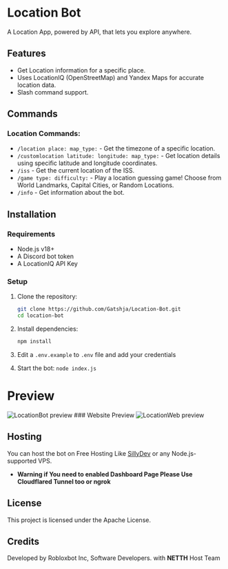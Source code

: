 # Location Bot

A Location App, powered by API, that lets you explore anywhere.

## Features
- Get Location information for a specific place.
- Uses LocationIQ (OpenStreetMap) and Yandex Maps for accurate location data.
- Slash command support.

## Commands
### Location Commands:
- `/location place: map_type:` - Get the timezone of a specific location.
- `/customlocation latitude: longitude: map_type:` - Get location details using specific latitude and longitude coordinates.
- `/iss` - Get the current location of the ISS.
- `/game type: difficulty:` - Play a location guessing game! Choose from World Landmarks, Capital Cities, or Random Locations.
- `/info` - Get information about the bot.

## Installation
### Requirements
- Node.js v18+
- A Discord bot token
- A LocationIQ API Key

### Setup
1. Clone the repository:
   ```sh
   git clone https://github.com/Gatshja/Location-Bot.git
   cd location-bot
   ```
2. Install dependencies:
   ```sh
   npm install
   ```
3. Edit a `.env.example` to `.env` file and add your credentials

4. Start the bot:
   ```node index.js```
   

# Preview
<img src="https://files.catbox.moe/fqlgub.png" alt="LocationBot preview">
### Website Preview
<img src="https://files.catbox.moe/ywhxr0.png" alt="LocationWeb preview">

## Hosting
You can host the bot on Free Hosting Like [SillyDev](https://sillydev.co.uk) or any Node.js-supported VPS.
- **Warning if You need to enabled Dashboard Page Please Use Cloudflared Tunnel too or ngrok**

## License
This project is licensed under the Apache License.

## Credits
Developed by Robloxbot Inc, Software Developers. with **NETTH** Host Team
